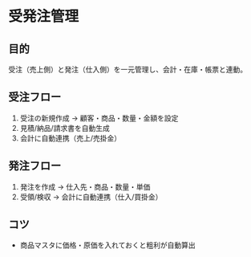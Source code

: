 # 受発注管理

## 目的
受注（売上側）と発注（仕入側）を一元管理し、会計・在庫・帳票と連動。

## 受注フロー
1. 受注の新規作成 → 顧客・商品・数量・金額を設定
2. 見積/納品/請求書を自動生成
3. 会計に自動連携（売上/売掛金）

## 発注フロー
1. 発注を作成 → 仕入先・商品・数量・単価
2. 受領/検収 → 会計に自動連携（仕入/買掛金）

## コツ
- 商品マスタに価格・原価を入れておくと粗利が自動算出